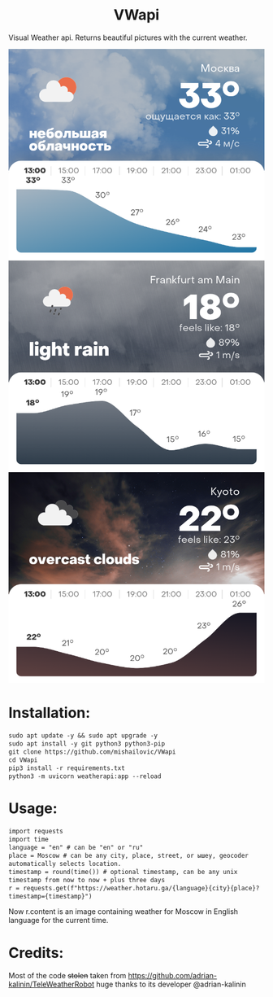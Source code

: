 <h1 style="text-align: center;">VWapi</h1>

Visual Weather api. Returns beautiful pictures with the current weather.

![image](images/Москва.jpg)
![image](images/Франкфурт.jpg)
![image](images/Kyoto.jpg)

# Installation:

```
sudo apt update -y && sudo apt upgrade -y
sudo apt install -y git python3 python3-pip 
git clone https://github.com/mishailovic/VWapi
cd VWapi
pip3 install -r requirements.txt
python3 -m uvicorn weatherapi:app --reload
```

# Usage:

```
import requests
import time
language = "en" # can be "en" or "ru"
place = Moscow # can be any city, place, street, or ышеу, geocoder automatically selects location. 
timestamp = round(time()) # optional timestamp, can be any unix timestamp from now to now + plus three days 
r = requests.get(f"https://weather.hotaru.ga/{language}{city}{place}?timestamp={timestamp}")
```
Now r.content is an image containing weather for Moscow in English language for the current time.

# Credits:
Most of the code ~~stolen~~ taken from https://github.com/adrian-kalinin/TeleWeatherRobot huge thanks to its developer @adrian-kalinin



